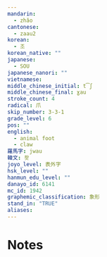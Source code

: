 ```yaml
---
mandarin:
  - zhǎo
cantonese:
  - zaau2
korean:
  - 조
korean_native: ""
japanese:
  - SOU
japanese_nanori: ""
vietnamese:
middle_chinese_initial: t͡ʃ
middle_chinese_final: ɣau
stroke_count: 4
radical: 爪
skip_number: 3-3-1
grade_level: 6
pos: ""
english:
  - animal foot
  - claw
羅馬字: jwau
韓文: 좟
joyo_level: 表外字
hsk_level: ""
hanmun_edu_level: ""
danayo_id: 6141
mc_id: 1942
graphemic_classification: 象形
stand_in: "TRUE"
aliases:
---
```


# Notes
